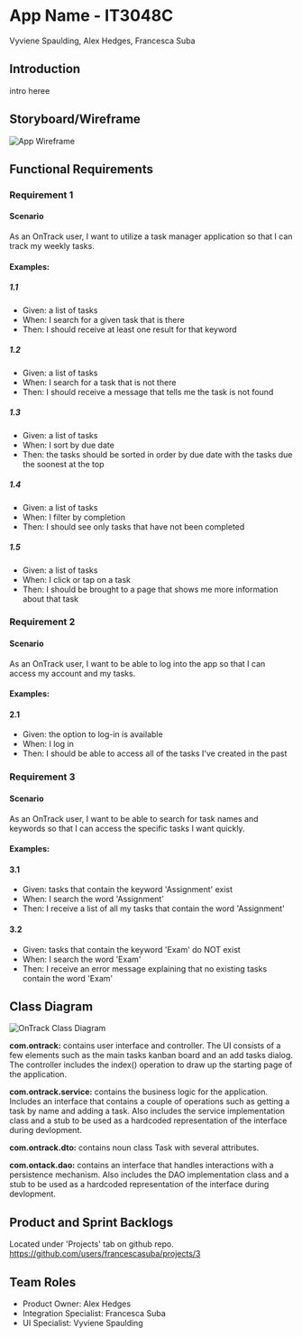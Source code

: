 # App Name - IT3048C
Vyviene Spaulding, Alex Hedges, Francesca Suba
## Introduction
intro heree
## Storyboard/Wireframe
![App Wireframe](https://github.com/francescasuba/OnTrack/blob/51d2663064a31c8414e6fd7cecd241bf2d00d953/storyboard.png)
## Functional Requirements
### Requirement 1
#### Scenario
As an OnTrack user, I want to utilize a task manager application so that I can track my weekly tasks. 
#### Examples:
##### 1.1
- Given: a list of tasks 
- When: I search for a given task that is there 
- Then: I should receive at least one result for that keyword 
##### 1.2
- Given: a list of tasks 
- When: I search for a task that is not there 
- Then: I should receive a message that tells me the task is not found 
##### 1.3
- Given: a list of tasks 
- When: I sort by due date 
- Then: the tasks should be sorted in order by due date with the tasks due the soonest at the top 
##### 1.4
- Given: a list of tasks 
- When: I filter by completion 
- Then: I should see only tasks that have not been completed 
##### 1.5
- Given: a list of tasks 
- When: I click or tap on a task 
- Then: I should be brought to a page that shows me more information about that task 
### Requirement 2
#### Scenario
As an OnTrack user, I want to be able to log into the app so that I can access my account and my tasks.
#### Examples:
#### 2.1
- Given: the option to log-in is available
- When: I log in
- Then: I should be able to access all of the tasks I've created in the past
### Requirement 3
#### Scenario
As an OnTrack user, I want to be able to search for task names and keywords so that I can access the specific tasks I want quickly.
#### Examples:
#### 3.1
- Given: tasks that contain the keyword 'Assignment' exist
- When: I search the word 'Assignment'
- Then: I receive a list of all my tasks that contain the word 'Assignment'
#### 3.2
- Given: tasks that contain the keyword 'Exam' do NOT exist
- When: I search the word 'Exam'
- Then: I receive an error message explaining that no existing tasks contain the word 'Exam'

## Class Diagram
![OnTrack Class Diagram](https://github.com/francescasuba/OnTrack/blob/78ccd194ab1f1cda02d203638572429308269c1f/OnTrack%20Class%20Diagram.png)

**com.ontrack:** contains user interface and controller. The UI consists of a few elements such as the main tasks kanban board and an add tasks dialog. The controller includes the index() operation to draw up the starting page of the application.

**com.ontrack.service:** contains the business logic for the application. Includes an interface that contains a couple of operations such as getting a task by name and adding a task. Also includes the service implementation class and a stub to be used as a hardcoded representation of the interface during devlopment.

**com.ontrack.dto:** contains noun class Task with several attributes.

**com.ontack.dao:** contains an interface that handles interactions with a persistence mechanism. Also includes the DAO implementation class and a stub to be used as a hardcoded representation of the interface during devlopment.

## Product and Sprint Backlogs
Located under 'Projects' tab on github repo.
https://github.com/users/francescasuba/projects/3

## Team Roles
- Product Owner: Alex Hedges
- Integration Specialist: Francesca Suba
- UI Specialist: Vyviene Spaulding
